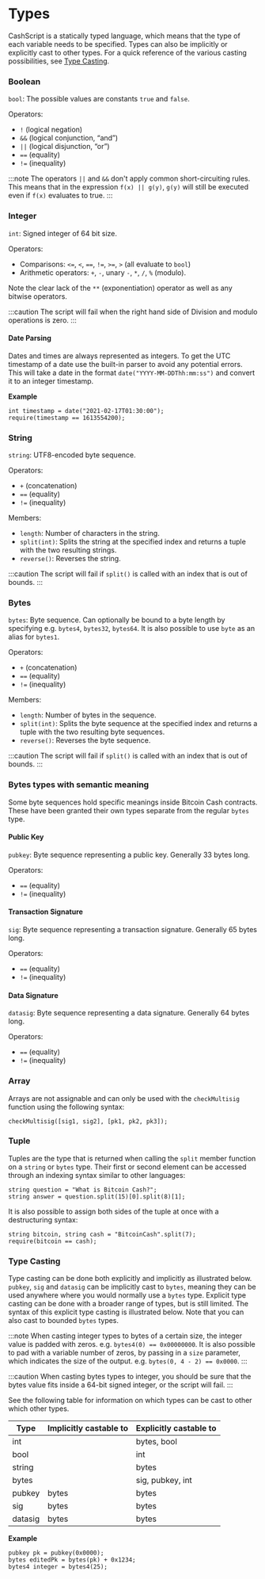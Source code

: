 # Types

CashScript is a statically typed language, which means that the type of each variable needs to be specified. Types can also be implicitly or explicitly cast to other types. For a quick reference of the various casting possibilities, see [Type Casting](https://radiant4people.com/programming/radiantscript/language/types/#type-casting).

### Boolean <a href="#boolean" id="boolean"></a>

`bool`: The possible values are constants `true` and `false`.

Operators:

* `!` (logical negation)
* `&&` (logical conjunction, “and”)
* `||` (logical disjunction, “or”)
* `==` (equality)
* `!=` (inequality)

:::note The operators `||` and `&&` don't apply common short-circuiting rules. This means that in the expression `f(x) || g(y)`, `g(y)` will still be executed even if `f(x)` evaluates to true. :::

### Integer <a href="#integer" id="integer"></a>

`int`: Signed integer of 64 bit size.

Operators:

* Comparisons: `<=`, `<`, `==`, `!=`, `>=`, `>` (all evaluate to `bool`)
* Arithmetic operators: `+`, `-`, unary `-`, `*`, `/`, `%` (modulo).

Note the clear lack of the `**` (exponentiation) operator as well as any bitwise operators.

:::caution The script will fail when the right hand side of Division and modulo operations is zero. :::

#### Date Parsing <a href="#date-parsing" id="date-parsing"></a>

Dates and times are always represented as integers. To get the UTC timestamp of a date use the built-in parser to avoid any potential errors. This will take a date in the format `date("YYYY-MM-DDThh:mm:ss")` and convert it to an integer timestamp.

**Example**

```solidity
int timestamp = date("2021-02-17T01:30:00");
require(timestamp == 1613554200);
```

### String <a href="#string" id="string"></a>

`string`: UTF8-encoded byte sequence.

Operators:

* `+` (concatenation)
* `==` (equality)
* `!=` (inequality)

Members:

* `length`: Number of characters in the string.
* `split(int)`: Splits the string at the specified index and returns a tuple with the two resulting strings.
* `reverse()`: Reverses the string.

:::caution The script will fail if `split()` is called with an index that is out of bounds. :::

### Bytes <a href="#bytes" id="bytes"></a>

`bytes`: Byte sequence. Can optionally be bound to a byte length by specifying e.g. `bytes4`, `bytes32`, `bytes64`. It is also possible to use `byte` as an alias for `bytes1`.

Operators:

* `+` (concatenation)
* `==` (equality)
* `!=` (inequality)

Members:

* `length`: Number of bytes in the sequence.
* `split(int)`: Splits the byte sequence at the specified index and returns a tuple with the two resulting byte sequences.
* `reverse()`: Reverses the byte sequence.

:::caution The script will fail if `split()` is called with an index that is out of bounds. :::

### Bytes types with semantic meaning <a href="#bytes-types-with-semantic-meaning" id="bytes-types-with-semantic-meaning"></a>

Some byte sequences hold specific meanings inside Bitcoin Cash contracts. These have been granted their own types separate from the regular `bytes` type.

#### Public Key <a href="#public-key" id="public-key"></a>

`pubkey`: Byte sequence representing a public key. Generally 33 bytes long.

Operators:

* `==` (equality)
* `!=` (inequality)

#### Transaction Signature <a href="#transaction-signature" id="transaction-signature"></a>

`sig`: Byte sequence representing a transaction signature. Generally 65 bytes long.

Operators:

* `==` (equality)
* `!=` (inequality)

#### Data Signature <a href="#data-signature" id="data-signature"></a>

`datasig`: Byte sequence representing a data signature. Generally 64 bytes long.

Operators:

* `==` (equality)
* `!=` (inequality)

### Array <a href="#array" id="array"></a>

Arrays are not assignable and can only be used with the `checkMultisig` function using the following syntax:

```solidity
checkMultisig([sig1, sig2], [pk1, pk2, pk3]);
```

### Tuple <a href="#tuple" id="tuple"></a>

Tuples are the type that is returned when calling the `split` member function on a `string` or `bytes` type. Their first or second element can be accessed through an indexing syntax similar to other languages:

```solidity
string question = "What is Bitcoin Cash?";
string answer = question.split(15)[0].split(8)[1];
```

It is also possible to assign both sides of the tuple at once with a destructuring syntax:

```solidity
string bitcoin, string cash = "BitcoinCash".split(7);
require(bitcoin == cash);
```

### Type Casting <a href="#type-casting" id="type-casting"></a>

Type casting can be done both explicitly and implicitly as illustrated below. `pubkey`, `sig` and `datasig` can be implicitly cast to `bytes`, meaning they can be used anywhere where you would normally use a `bytes` type. Explicit type casting can be done with a broader range of types, but is still limited. The syntax of this explicit type casting is illustrated below. Note that you can also cast to bounded `bytes` types.

:::note When casting integer types to bytes of a certain size, the integer value is padded with zeros. e.g. `bytes4(0) == 0x00000000`. It is also possible to pad with a variable number of zeros, by passing in a `size` parameter, which indicates the size of the output. e.g. `bytes(0, 4 - 2) == 0x0000`. :::

:::caution When casting bytes types to integer, you should be sure that the bytes value fits inside a 64-bit signed integer, or the script will fail. :::

See the following table for information on which types can be cast to other which other types.

| Type    | Implicitly castable to | Explicitly castable to |
| ------- | ---------------------- | ---------------------- |
| int     |                        | bytes, bool            |
| bool    |                        | int                    |
| string  |                        | bytes                  |
| bytes   |                        | sig, pubkey, int       |
| pubkey  | bytes                  | bytes                  |
| sig     | bytes                  | bytes                  |
| datasig | bytes                  | bytes                  |

**Example**

```solidity
pubkey pk = pubkey(0x0000);
bytes editedPk = bytes(pk) + 0x1234;
bytes4 integer = bytes4(25);
```

